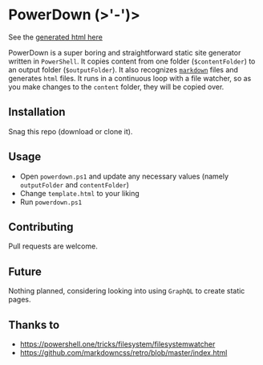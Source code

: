# PowerDown (>'-')>

See the [generated html here](/output/README.html)

PowerDown is a super boring and straightforward static site generator written in `PowerShell`.
It copies content from one folder (`$contentFolder`) to an output folder (`$outputFolder`).
It also recognizes [`markdown`](https://docs.microsoft.com/en-us/powershell/module/microsoft.powershell.utility/convertfrom-markdown?view=powershell-7.2) files and generates `html` files.
It runs in a continuous loop with a file watcher, so as you make changes to the `content` folder, they will be copied over.

## Installation

Snag this repo (download or clone it).

## Usage

- Open `powerdown.ps1` and update any necessary values (namely `outputFolder` and `contentFolder`)
- Change `template.html` to your liking
- Run `powerdown.ps1`

## Contributing
Pull requests are welcome.

## Future
Nothing planned, considering looking into using `GraphQL` to create static pages.

## Thanks to
- https://powershell.one/tricks/filesystem/filesystemwatcher
- https://github.com/markdowncss/retro/blob/master/index.html
